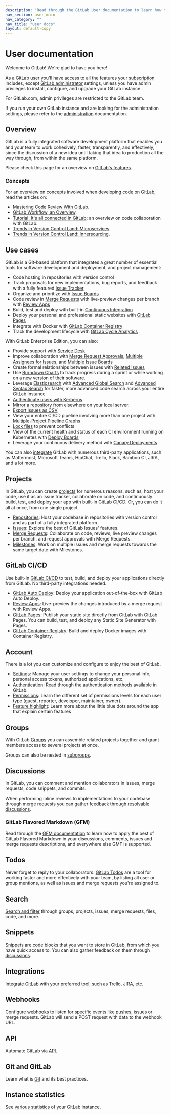 ```yaml
---
description: 'Read through the GitLab User documentation to learn how to use, configure, and customize GitLab and GitLab.com to your own needs.'
nav_section: user_main
nav_category: ""
nav_title: "User docs"
layout: default-copy
---
```


# User documentation

Welcome to GitLab! We're glad to have you here!

As a GitLab user you'll have access to all the features
your [subscription](https://about.gitlab.com/pricing/)
includes, except [GitLab administrator](../README.md#administrator-documentation)
settings, unless you have admin privileges to install, configure,
and upgrade your GitLab instance.

For GitLab.com, admin privileges are restricted to the GitLab team.

If you run your own GitLab instance and are looking for the administration settings,
please refer to the [administration](../README.md#administrator-documentation)
documentation.

## Overview

GitLab is a fully integrated software development platform that enables you
and your team to work cohesively, faster, transparently, and effectively,
since the discussion of a new idea until taking that idea to production all
the way through, from within the same platform.

Please check this page for an overview on [GitLab's features](https://about.gitlab.com/features/).

### Concepts

For an overview on concepts involved when developing code on GitLab,
read the articles on:

- [Mastering Code Review With GitLab](https://about.gitlab.com/2017/03/17/demo-mastering-code-review-with-gitlab/).
- [GitLab Workflow, an Overview](https://about.gitlab.com/2016/10/25/gitlab-workflow-an-overview/#gitlab-workflow-use-case-scenario).
- [Tutorial: It's all connected in GitLab](https://about.gitlab.com/2016/03/08/gitlab-tutorial-its-all-connected/): an overview on code collaboration with GitLab.
- [Trends in Version Control Land: Microservices](https://about.gitlab.com/2016/08/16/trends-in-version-control-land-microservices/).
- [Trends in Version Control Land: Innersourcing](https://about.gitlab.com/2016/07/07/trends-version-control-innersourcing/).

## Use cases

GitLab is a Git-based platform that integrates a great number of essential tools for software development and deployment, and project management:

- Code hosting in repositories with version control
- Track proposals for new implementations, bug reports, and feedback with a
fully featured [Issue Tracker](project/issues/index.md#issue-tracker)
- Organize and prioritize with [Issue Boards](project/issues/index.md#issue-boards)
- Code review in [Merge Requests](project/merge_requests/index.md) with live-preview changes per
branch with [Review Apps](../ci/review_apps/index.md)
- Build, test and deploy with built-in [Continuous Integration](../ci/README.md)
- Deploy your personal and professional static websites with [GitLab Pages](project/pages/index.md)
- Integrate with Docker with [GitLab Container Registry](project/container_registry.md)
- Track the development lifecycle with [GitLab Cycle Analytics](project/cycle_analytics.md)

With GitLab Enterprise Edition, you can also:

- Provide support with [Service Desk](https://docs.gitlab.com/ee/user/project/service_desk.html)
- Improve collaboration with
[Merge Request Approvals](https://docs.gitlab.com/ee/user/project/merge_requests/index.html#merge-request-approvals),
[Multiple Assignees for Issues](https://docs.gitlab.com/ee/user/project/issues/multiple_assignees_for_issues.html),
and [Multiple Issue Boards](https://docs.gitlab.com/ee/user/project/issue_board.html#multiple-issue-boards)
- Create formal relationships between issues with [Related Issues](https://docs.gitlab.com/ee/user/project/issues/related_issues.html)
- Use [Burndown Charts](https://docs.gitlab.com/ee/user/project/milestones/burndown_charts.html) to track progress during a sprint or while working on a new version of their software.
- Leverage [Elasticsearch](https://docs.gitlab.com/ee/integration/elasticsearch.html) with [Advanced Global Search](https://docs.gitlab.com/ee/user/search/advanced_global_search.html) and [Advanced Syntax Search](https://docs.gitlab.com/ee/user/search/advanced_search_syntax.html) for faster, more advanced code search across your entire GitLab instance
- [Authenticate users with Kerberos](https://docs.gitlab.com/ee/integration/kerberos.html)
- [Mirror a repository](https://docs.gitlab.com/ee/workflow/repository_mirroring.html) from elsewhere on your local server.
- [Export issues as CSV](https://docs.gitlab.com/ee/user/project/issues/csv_export.html)
- View your entire CI/CD pipeline involving more than one project with [Multiple-Project Pipeline Graphs](https://docs.gitlab.com/ee/ci/multi_project_pipeline_graphs.html)
- [Lock files](https://docs.gitlab.com/ee/user/project/file_lock.html) to prevent conflicts
- View of the current health and status of each CI environment running on Kubernetes with [Deploy Boards](https://docs.gitlab.com/ee/user/project/deploy_boards.html)
- Leverage your continuous delivery method with [Canary Deployments](https://docs.gitlab.com/ee/user/project/canary_deployments.html)

You can also [integrate](project/integrations/project_services.md) GitLab with numerous third-party applications, such as Mattermost, Microsoft Teams, HipChat, Trello, Slack, Bamboo CI, JIRA, and a lot more.

## Projects

In GitLab, you can create [projects](project/index.md) for numerous reasons, such as, host
your code, use it as an issue tracker, collaborate on code, and continuously
build, test, and deploy your app with built-in GitLab CI/CD. Or, you can do
it all at once, from one single project.

- [Repositories](project/repository/index.md): Host your codebase in
repositories with version control and as part of a fully integrated platform.
- [Issues](project/issues/index.md): Explore the best of GitLab Issues' features.
- [Merge Requests](project/merge_requests/index.md): Collaborate on code,
reviews, live preview changes per branch, and request approvals with Merge Requests.
- [Milestones](project/milestones/index.md): Work on multiple issues and merge
requests towards the same target date with Milestones.

## GitLab CI/CD

Use built-in [GitLab CI/CD](../ci/README.md) to test, build, and deploy your applications
directly from GitLab. No third-party integrations needed.

- [GitLab Auto Deploy](../ci/autodeploy/index.md): Deploy your application out-of-the-box with GitLab Auto Deploy.
- [Review Apps](../ci/review_apps/index.md): Live-preview the changes introduced by a merge request with Review Apps.
- [GitLab Pages](project/pages/index.md): Publish your static site directly from
GitLab with GitLab Pages. You can build, test, and deploy any Static Site Generator with Pages.
- [GitLab Container Registry](project/container_registry.md): Build and deploy Docker
images with Container Registry.

## Account

There is a lot you can customize and configure
to enjoy the best of GitLab.

- [Settings](profile/index.md): Manage your user settings to change your personal info,
personal access tokens, authorized applications, etc.
- [Authentication](../topics/authentication/index.md): Read through the authentication
methods available in GitLab.
- [Permissions](permissions.md): Learn the different set of permissions levels for each
user type (guest, reporter, developer, maintainer, owner).
- [Feature highlight](feature_highlight.md): Learn more about the little blue dots
around the app that explain certain features

## Groups

With GitLab [Groups](group/index.md) you can assemble related projects together
and grant members access to several projects at once.

Groups can also be nested in [subgroups](group/subgroups/index.md).

## Discussions

In GitLab, you can comment and mention collaborators in issues,
merge requests, code snippets, and commits.

When performing inline reviews to implementations
to your codebase through merge requests you can
gather feedback through [resolvable discussions](discussions/index.md#resolvable-discussions).

### GitLab Flavored Markdown (GFM)

Read through the [GFM documentation](markdown.md) to learn how to apply
the best of GitLab Flavored Markdown in your discussions, comments,
issues and merge requests descriptions, and everywhere else GMF is
supported.

## Todos

Never forget to reply to your collaborators. [GitLab Todos](../workflow/todos.md)
are a tool for working faster and more effectively with your team,
by listing all user or group mentions, as well as issues and merge
requests you're assigned to.

## Search

[Search and filter](search/index.md) through groups, projects, issues, merge requests, files, code, and more.

## Snippets

[Snippets](snippets.md) are code blocks that you want to store in GitLab, from which
you have quick access to. You can also gather feedback on them through
[discussions](#discussions).

## Integrations

[Integrate GitLab](../integration/README.md) with your preferred tool,
such as Trello, JIRA, etc.

## Webhooks

Configure [webhooks](project/integrations/webhooks.md) to listen for
specific events like pushes, issues or merge requests. GitLab will send a
POST request with data to the webhook URL.

## API

Automate GitLab via [API](../api/README.md).

## Git and GitLab

Learn what is [Git](../topics/git/index.md) and its best practices.

## Instance statistics

See [various statistics](instance_statistics/index.md) of your GitLab instance.
